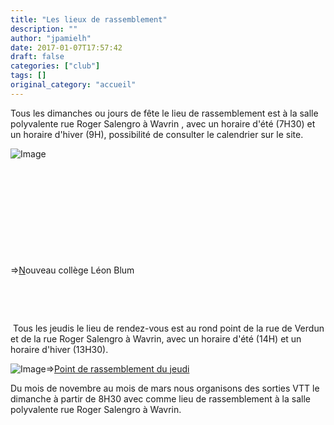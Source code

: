 ```yaml
---
title: "Les lieux de rassemblement"
description: ""
author: "jpamielh"
date: 2017-01-07T17:57:42
draft: false
categories: ["club"]
tags: []
original_category: "accueil"
---
```


Tous les dimanches ou jours de fête&nbsp;le lieu de rassemblement est à la salle polyvalente rue Roger Salengro à Wavrin , avec un horaire d'été (7H30) et un horaire d'hiver (9H), possibilité de consulter le calendrier sur le site.

![Image](images/ccwavrin/documents/Les_lieux_de_rassemblement/Nouveau_College.jpg)

&nbsp;

&nbsp;

&nbsp;

&nbsp;

&nbsp;

=&gt;[N](http://maps.google.fr/maps?q=salle+polyvalente+wavrin&amp;ie=UTF-8&amp;ei=_CSeUr3ZM8-c0wX1uoHADg&amp;ved=0CAgQ_AUoAg)ouveau collège Léon Blum

&nbsp;

&nbsp;

&nbsp;Tous les jeudis&nbsp;le lieu de rendez-vous est au rond point de la rue de Verdun et de la rue Roger Salengro à Wavrin, avec un horaire d'été (14H) et un horaire d'hiver (13H30).

![Image](images/ccwavrin/documents/Les_lieux_de_rassemblement/plan-rdv-jeudi.jpg)=&gt;[Point de rassemblement du jeudi](http://maps.google.fr/maps?q=rue+roger+salengro+wavrin&amp;ie=UTF-8&amp;ei=aCWeUsSkKMSGywOpwIHYBA&amp;sqi=2&amp;ved=0CAgQ_AUoAg)

[](http://maps.google.fr/maps?q=rue+roger+salengro+wavrin&amp;ie=UTF-8&amp;ei=aCWeUsSkKMSGywOpwIHYBA&amp;sqi=2&amp;ved=0CAgQ_AUoAg)
Du mois de novembre au mois de mars&nbsp;nous organisons des&nbsp;sorties VTT le dimanche&nbsp;à partir de 8H30 avec comme lieu de rassemblement à la salle polyvalente rue Roger Salengro à Wavrin.

&nbsp;